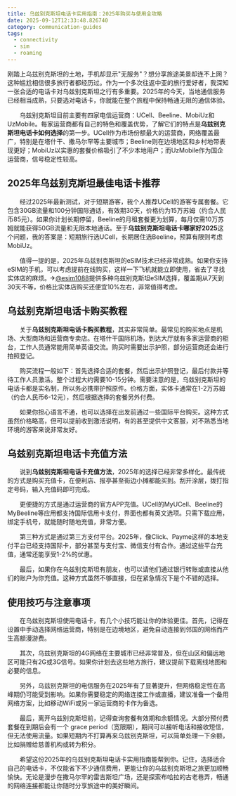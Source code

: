 ```yaml
---
title: 乌兹别克斯坦电话卡实用指南：2025年购买与使用全攻略
date: 2025-09-12T12:33:48.826740
category: communication-guides
tags:
  - connectivity
  - sim
  - roaming
---
```


刚踏上乌兹别克斯坦的土地，手机却显示"无服务"？想分享旅途美景却连不上网？这种尴尬相信很多旅行者都经历过。作为一个多次往返中亚的旅行爱好者，我深知一张合适的电话卡对乌兹别克斯坦之行有多重要。2025年的今天，当地通信服务已经相当成熟，只要选对电话卡，你就能在整个旅程中保持畅通无阻的通信体验。

　　乌兹别克斯坦目前主要有四家电信运营商：UCell、Beeline、MobiUz和UzMobile。每家运营商都有自己的特色和覆盖优势，了解它们的特点是**乌兹别克斯坦电话卡如何选择**的第一步。UCell作为市场份额最大的运营商，网络覆盖最广，特别是在塔什干、撒马尔罕等主要城市；Beeline则在边境地区和乡村地带表现更好；MobiUz以实惠的套餐价格吸引了不少本地用户；而UzMobile作为国企运营商，信号稳定性较高。

## 2025年乌兹别克斯坦最佳电话卡推荐

　　经过2025年最新测试，对于短期游客，我个人推荐UCell的游客专属套餐。它包含30GB流量和100分钟国际通话，有效期30天，价格约为15万苏姆（约合人民币85元）。如果你计划长期停留，Beeline的月租套餐更为划算，每月仅需10万苏姆就能获得50GB流量和无限本地通话。至于**乌兹别克斯坦电话卡哪家好2025**这个问题，我的答案是：短期旅行选UCell，长期居住选Beeline，预算有限则考虑MobiUz。

　　值得一提的是，2025年乌兹别克斯坦的eSIM技术已经非常成熟。如果你支持eSIM的手机，可以考虑提前在线购买，这样一下飞机就能立即使用，省去了寻找实体店的麻烦。✈[@esim1088](https://t.me/s/esim1088)提供多种乌兹别克斯坦eSIM选择，覆盖期从7天到30天不等，价格比实体店购买还便宜10%左右，非常值得考虑。

## 乌兹别克斯坦电话卡购买教程

　　关于**乌兹别克斯坦电话卡购买教程**，其实非常简单。最常见的购买地点是机场、大型商场和运营商专卖店。在塔什干国际机场，到达大厅就有多家运营商的柜台，工作人员通常能用简单英语交流。购买时需要出示护照，部分运营商还会进行拍照登记。

　　购买流程一般如下：首先选择合适的套餐，然后出示护照登记，最后付款并等待工作人员激活。整个过程大约需要10-15分钟。需要注意的是，乌兹别克斯坦的电话卡都是实名制，所以务必携带护照原件。价格方面，实体卡通常在1-2万苏姆（约合人民币6-12元），然后根据选择的套餐另外付费。

　　如果你担心语言不通，也可以选择在出发前通过一些国际平台购买。这种方式虽然价格略高，但可以提前收到激活说明，有的甚至提供中文客服，对不熟悉当地环境的游客来说非常友好。

## 乌兹别克斯坦电话卡充值方法

　　说到**乌兹别克斯坦电话卡充值方法**，2025年的选择已经非常多样化。最传统的方式是购买充值卡，在便利店、报亭甚至街边小摊都能买到。刮开涂层，拨打指定号码，输入充值码即可完成。

　　更便捷的方式是通过运营商的官方APP充值。UCell的MyUCell、Beeline的MyBeeline等应用都支持国际信用卡支付，界面也都有英文选项。只需下载应用，绑定手机号，就能随时随地充值，非常方便。

　　第三种方式是通过第三方支付平台。2025年，像Click、Payme这样的本地支付平台已经支持国际卡，部分甚至与支付宝、微信支付有合作。通过这些平台充值，通常还能享受1-2%的优惠。

　　最后，如果你在乌兹别克斯坦有朋友，也可以请他们通过银行转账或直接从他们的账户为你充值。这种方式虽然不够直接，但在紧急情况下是个不错的选择。

## 使用技巧与注意事项

　　在乌兹别克斯坦使用电话卡，有几个小技巧能让你的体验更佳。首先，记得在设置中手动选择网络运营商，特别是在边境地区，避免自动连接到邻国的网络而产生高额漫游费。

　　其次，乌兹别克斯坦的4G网络在主要城市已经非常普及，但在山区和偏远地区可能只有2G或3G信号。如果你计划去这些地方旅行，建议提前下载离线地图和必要的信息。

　　另外，乌兹别克斯坦的电信服务在2025年有了显著提升，但网络稳定性在高峰期仍可能受到影响。如果你需要稳定的网络连接工作或直播，建议准备一个备用网络方案，比如移动WiFi或另一家运营商的卡作为备选。

　　最后，离开乌兹别克斯坦前，记得查询套餐有效期和余额情况。大部分预付费套餐在到期后会有一个 grace period（宽限期），期间可以接听电话和接收短信，但无法使用流量。如果短期内不打算再来乌兹别克斯坦，可以简单处理一下余额，比如捐赠给慈善机构或转为积分。

　　希望这份2025年的乌兹别克斯坦电话卡实用指南能帮到你。记住，选择适合自己的电话卡，不仅能省下不少通信费用，更能让你的乌兹别克斯坦之旅更加顺畅愉快。无论是漫步在撒马尔罕的雷吉斯坦广场，还是探索布哈拉的古老巷弄，畅通的网络连接都能让你随时分享旅途中的美好瞬间。